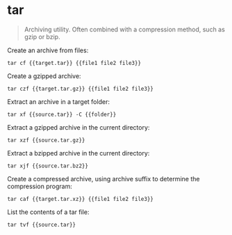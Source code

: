 tar
===

> Archiving utility.
> Often combined with a compression method, such as gzip or bzip.

Create an archive from files:

    tar cf {{target.tar}} {{file1 file2 file3}}

Create a gzipped archive:

    tar czf {{target.tar.gz}} {{file1 file2 file3}}

Extract an archive in a target folder:

    tar xf {{source.tar}} -C {{folder}}

Extract a gzipped archive in the current directory:

    tar xzf {{source.tar.gz}}

Extract a bzipped archive in the current directory:

    tar xjf {{source.tar.bz2}}

Create a compressed archive, using archive suffix to determine the compression program:

    tar caf {{target.tar.xz}} {{file1 file2 file3}}

List the contents of a tar file:

    tar tvf {{source.tar}}

